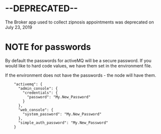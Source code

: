 # --DEPRECATED--

The Broker app used to collect zipnosis appointments was deprecated on July 23, 2019  


# NOTE for passwords

By default the passwords for activeMQ will be a secure password. 
If you would like to hard code values, we have them set in the environment file.

If the environment does not have the passwords - the node will have them.

```
    "activemq": {
      "admin_console": {
        "credentials": {
          "password": "My.New_Password"
        }
      },
      "web_console": {
        "system_password": "My.New_Password"
      },
      "simple_auth_password": "My.New_Password"
    }
    
```




